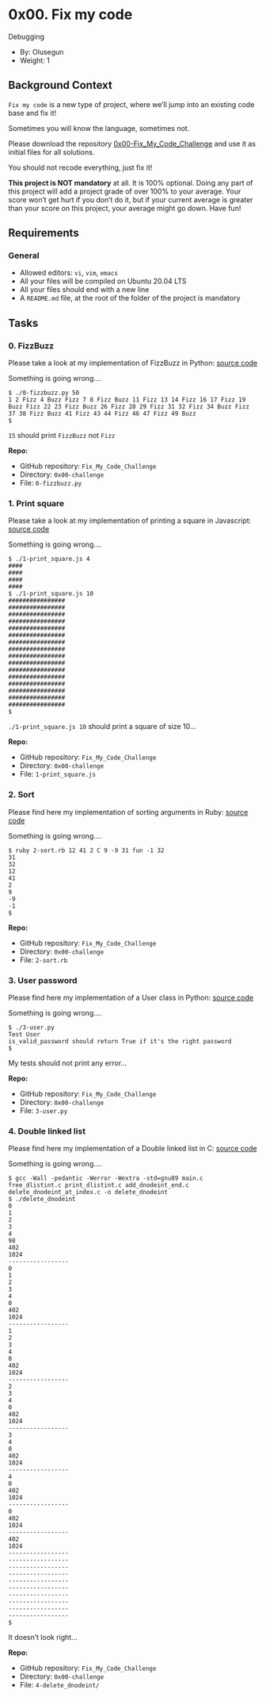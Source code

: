 # 0x00. Fix my code
Debugging
-   By:  Olusegun
-   Weight:  1
## Background Context

`Fix my code`  is a new type of project, where we’ll jump into an existing code base and fix it!

Sometimes you will know the language, sometimes not.

Please download the repository  [0x00-Fix_My_Code_Challenge](https://github.com/alx-tools/0x00-Fix_My_Code_Challenge "0x00-Fix_My_Code_Challenge")  and use it as initial files for all solutions.

You should not recode everything, just fix it!

**This project is NOT mandatory**  at all. It is 100% optional. Doing any part of this project will add a project grade of over 100% to your average. Your score won’t get hurt if you don’t do it, but if your current average is greater than your score on this project, your average might go down. Have fun!

## Requirements

### General
-   Allowed editors:  `vi`,  `vim`,  `emacs`
-   All your files will be compiled on Ubuntu 20.04 LTS
-   All your files should end with a new line
-   A  `README.md`  file, at the root of the folder of the project is mandatory

## Tasks

### 0. FizzBuzz
Please take a look at my implementation of FizzBuzz in Python:  [source code](https://github.com/alx-tools/0x00-Fix_My_Code_Challenge/blob/master/0-fizzbuzz.py "source code")

Something is going wrong….
```
$ ./0-fizzbuzz.py 50
1 2 Fizz 4 Buzz Fizz 7 8 Fizz Buzz 11 Fizz 13 14 Fizz 16 17 Fizz 19 Buzz Fizz 22 23 Fizz Buzz 26 Fizz 28 29 Fizz 31 32 Fizz 34 Buzz Fizz 37 38 Fizz Buzz 41 Fizz 43 44 Fizz 46 47 Fizz 49 Buzz
$
```
`15`  should print  `FizzBuzz`  not  `Fizz`

**Repo:**
-   GitHub repository:  `Fix_My_Code_Challenge`
-   Directory:  `0x00-challenge`
-   File:  `0-fizzbuzz.py`

### 1. Print square
Please take a look at my implementation of printing a square in Javascript:  [source code](https://github.com/alx-tools/0x00-Fix_My_Code_Challenge/blob/master/1-print_square.js "source code")

Something is going wrong….
```
$ ./1-print_square.js 4
####
####
####
####
$ ./1-print_square.js 10
################
################
################
################
################
################
################
################
################
################
################
################
################
################
################
################
$
```

`./1-print_square.js 10`  should print a square of size 10…

**Repo:**
-   GitHub repository:  `Fix_My_Code_Challenge`
-   Directory:  `0x00-challenge`
-   File:  `1-print_square.js`

### 2. Sort
Please find here my implementation of sorting arguments in Ruby:  [source code](https://github.com/alx-tools/0x00-Fix_My_Code_Challenge/blob/master/2-sort.rb "source code")

Something is going wrong….
```
$ ruby 2-sort.rb 12 41 2 C 9 -9 31 fun -1 32
31
32
12
41
2
9
-9
-1
$
```

**Repo:**
-   GitHub repository:  `Fix_My_Code_Challenge`
-   Directory:  `0x00-challenge`
-   File:  `2-sort.rb`

### 3. User password
Please find here my implementation of a User class in Python:  [source code](https://github.com/alx-tools/0x00-Fix_My_Code_Challenge/blob/master/3-user.py "source code")

Something is going wrong….
```
$ ./3-user.py 
Test User
is_valid_password should return True if it's the right password
$
```
My tests should not print any error…

**Repo:**
-   GitHub repository:  `Fix_My_Code_Challenge`
-   Directory:  `0x00-challenge`
-   File:  `3-user.py`

### 4. Double linked list

Please find here my implementation of a Double linked list in C:  [source code](https://github.com/alx-tools/0x00-Fix_My_Code_Challenge/tree/master/4-delete_dnodeint "source code")

Something is going wrong….
```
$ gcc -Wall -pedantic -Werror -Wextra -std=gnu89 main.c free_dlistint.c print_dlistint.c add_dnodeint_end.c delete_dnodeint_at_index.c -o delete_dnodeint
$ ./delete_dnodeint 
0
1
2
3
4
98
402
1024
-----------------
0
1
2
3
4
0
402
1024
-----------------
1
2
3
4
0
402
1024
-----------------
2
3
4
0
402
1024
-----------------
3
4
0
402
1024
-----------------
4
0
402
1024
-----------------
0
402
1024
-----------------
402
1024
-----------------
-----------------
-----------------
-----------------
-----------------
-----------------
-----------------
-----------------
-----------------
-----------------
$
```
It doesn’t look right…

**Repo:**
-   GitHub repository:  `Fix_My_Code_Challenge`
-   Directory:  `0x00-challenge`
-   File:  `4-delete_dnodeint/`
